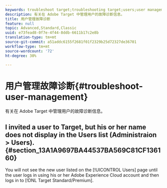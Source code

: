 ```yaml
---
keywords: troubleshoot target;troubleshooting target;users;user management
description: 有关在 Adobe Target 中管理用户的故障诊断信息。
title: 用户管理故障诊断
feature: null
topic: Advanced,Standard,Classic
uuid: e73fead8-0f7e-4f44-8ddb-6611b17c2e8b
translation-type: tm+mt
source-git-commit: a51addc6155f2681f01f2329b25d72327de36701
workflow-type: tm+mt
source-wordcount: '72'
ht-degree: 30%

---
```



# 用户管理故障诊断{#troubleshoot-user-management}

有关在 Adobe Target 中管理用户的故障诊断信息。

## I invited a user to Target, but his or her name does not display in the Users list (Administraion > Users). {#section_13A1A9697BA44537BA569C81CF136160}

You will not see the new user listed on the [!UICONTROL Users] page until the user logs in using his or her Adobe Experience Cloud account and then logs in to [!DNL Target Standard/Premium].
